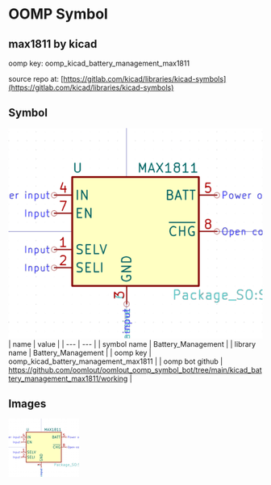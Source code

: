 # OOMP Symbol  
## max1811  by kicad  
  
oomp key: oomp_kicad_battery_management_max1811  
  
source repo at: [https://gitlab.com/kicad/libraries/kicad-symbols](https://gitlab.com/kicad/libraries/kicad-symbols)  
## Symbol  
  
[![working.png](working_600.png)](working.png)  
| name | value | 
| --- | --- | 
| symbol name | Battery_Management | 
| library name | Battery_Management | 
| oomp key | oomp_kicad_battery_management_max1811 | 
| oomp bot github | https://github.com/oomlout/oomlout_oomp_symbol_bot/tree/main/kicad_battery_management_max1811/working | 
## Images  
  
[![working.png](working_140.png)](working.png)  
